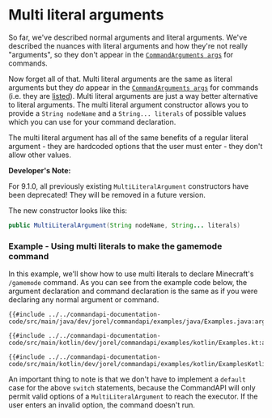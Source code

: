 # Multi literal arguments

So far, we've described normal arguments and literal arguments. We've described the nuances with literal arguments and how they're not really "arguments", so they don't appear in the [`CommandArguments args`](./commandarguments.md) for commands.

Now forget all of that. Multi literal arguments are the same as literal arguments but they _do_ appear in the [`CommandArguments args`](./commandarguments.md) for commands (i.e. they are [listed](./listed.md)). Multi literal arguments are just a way better alternative to literal arguments. The multi literal argument constructor allows you to provide a `String nodeName` and a `String... literals` of possible values which you can use for your command declaration.

The multi literal argument has all of the same benefits of a regular literal argument - they are hardcoded options that the user must enter - they don't allow other values.

<div class="warning">

**Developer's Note:**

For 9.1.0, all previously existing `MultiLiteralArgument` constructors have been deprecated! They will be removed in a future version.

The new constructor looks like this:

```java
public MultiLiteralArgument(String nodeName, String... literals)
```

</div>

<div class="example">

### Example - Using multi literals to make the gamemode command

In this example, we'll show how to use multi literals to declare Minecraft's `/gamemode` command. As you can see from the example code below, the argument declaration and command declaration is the same as if you were declaring any normal argument or command.

<div class="multi-pre">

```java,Java
{{#include ../../commandapi-documentation-code/src/main/java/dev/jorel/commandapi/examples/java/Examples.java:argumentMultiLiteral1}}
```

```kotlin,Kotlin
{{#include ../../commandapi-documentation-code/src/main/kotlin/dev/jorel/commandapi/examples/kotlin/Examples.kt:argumentMultiLiteral1}}
```

```kotlin,Kotlin_DSL
{{#include ../../commandapi-documentation-code/src/main/kotlin/dev/jorel/commandapi/examples/kotlin/ExamplesKotlinDSL.kt:argumentMultiLiteral1}}
```

</div>

An important thing to note is that we don't have to implement a `default` case for the above `switch` statements, because the CommandAPI will only permit valid options of a `MultiLiteralArgument` to reach the executor. If the user enters an invalid option, the command doesn't run.

</div>
